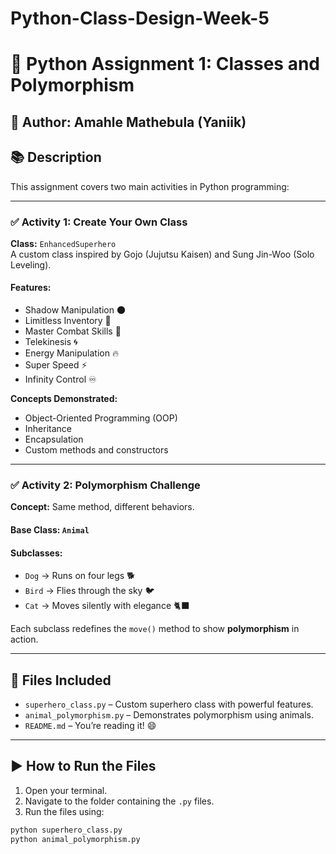 # Python-Class-Design-Week-5
# 🧠 Python Assignment 1: Classes and Polymorphism

## 👤 Author: Amahle Mathebula (Yaniik)

## 📚 Description

This assignment covers two main activities in Python programming:

---

### ✅ Activity 1: Create Your Own Class

**Class:** `EnhancedSuperhero`  
A custom class inspired by Gojo (Jujutsu Kaisen) and Sung Jin-Woo (Solo Leveling).

#### Features:
- Shadow Manipulation 🌑  
- Limitless Inventory 🎒  
- Master Combat Skills 🥋  
- Telekinesis 🌀  
- Energy Manipulation 🔥  
- Super Speed ⚡  
- Infinity Control ♾️  

**Concepts Demonstrated:**
- Object-Oriented Programming (OOP)
- Inheritance
- Encapsulation
- Custom methods and constructors

---

### ✅ Activity 2: Polymorphism Challenge

**Concept:** Same method, different behaviors.

#### Base Class: `Animal`

#### Subclasses:
- `Dog` → Runs on four legs 🐕  
- `Bird` → Flies through the sky 🐦  
- `Cat` → Moves silently with elegance 🐈‍⬛  

Each subclass redefines the `move()` method to show **polymorphism** in action.

---

## 💾 Files Included

- `superhero_class.py` – Custom superhero class with powerful features.
- `animal_polymorphism.py` – Demonstrates polymorphism using animals.
- `README.md` – You’re reading it! 😄

---

## ▶️ How to Run the Files

1. Open your terminal.
2. Navigate to the folder containing the `.py` files.
3. Run the files using:

```bash
python superhero_class.py
python animal_polymorphism.py
